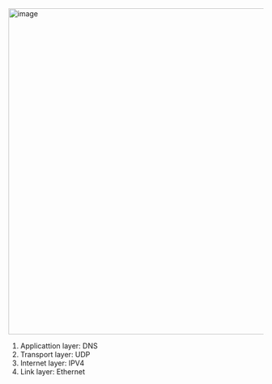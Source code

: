 <img width="1500" height="644" alt="image" src="https://github.com/user-attachments/assets/975e2724-8781-4c85-bd3a-b442510606d3" />









1. Applicattion layer: DNS
2. Transport layer: UDP
3. Internet layer: IPV4
4. Link layer: Ethernet
